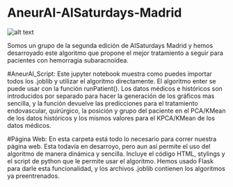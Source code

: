 # AneurAI-AISaturdays-Madrid
![alt text](https://github.com/algadoc/AneurAI-AISaturdays-Madrid/blob/master/LogoAneurisma.PNG)

Somos un grupo de la segunda edición de AISaturdays Madrid y hemos desarroyado este algoritmo que propone el mejor tratamiento a seguir para pacientes con hemorragia subaracnoidea.

#AneurAI_Script:
Este jupyter notebook muestra como puedes importar todos los .joblib y utilizar el algoritmo directamente. El algoritmo enter se puede usar con la función runPatient(). Los datos médicos e históricos son introducidos por separado para hacer la generación de los gráficos mas sencilla, y la función devuelve las predicciones para el tratamiento endovascular, quirúrgico, la posición y grupo del paciente en el PCA/KMean de los datos históricos y los mismos valores para el KPCA/KMean de los datos médicos.

#Página Web:
En esta carpeta está todo lo necesario para correr nuestra página web. Esta todavía en desarroyo, pero aun así permite el uso del algoritmo de manera dinámica y sencilla. Incluye el código HTML, stylings y el script de python que le permite usar el algoritmo. Hemos usado Flask para darle esta funcionalidad, y los archivos .joblib contienen los algoritmos ya preentrenados.
